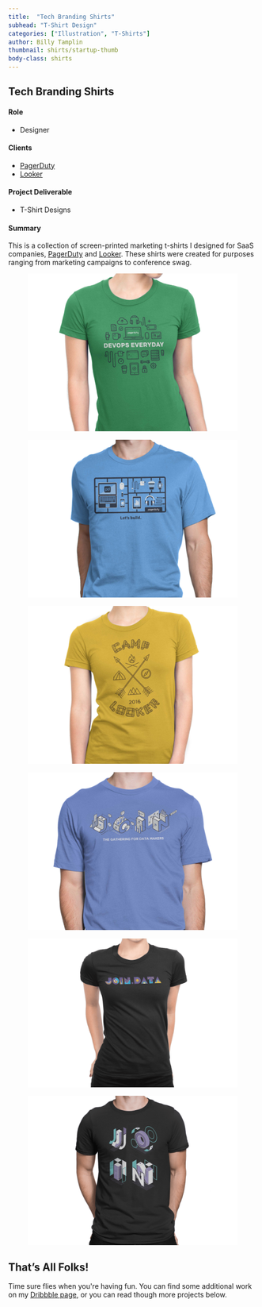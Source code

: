 ```yaml
---
title:  "Tech Branding Shirts"
subhead: "T-Shirt Design"
categories: ["Illustration", "T-Shirts"]
author: Billy Tamplin
thumbnail: shirts/startup-thumb
body-class: shirts
---
```

<section class="container-fluid introduction">
  <div class="container">
    <div class="row">
      <div class="col-sm-12">
        <h1 class="title">Tech Branding Shirts</h1>
      </div>
    </div>
    <div class="row">
      <div class="col-md-5">
        <h4>Role</h4>
        <ul>
          <li>Designer</li>
        </ul>
        <h4>Clients</h4>
        <ul>
          <li><a href="https://www.pagerduty.com/">PagerDuty</a></li>
          <li><a href="https://www.looker.com/">Looker</a></li>
        </ul>
        <h4>Project Deliverable</h4>
        <ul>
          <li>T-Shirt Designs</li>
        </ul>
      </div>
      <div class="col-md-7 summary">
        <h4>Summary</h4>
        <p>This is a collection of screen-printed marketing t-shirts I designed for SaaS companies, <a href="pagerduty.com">PagerDuty</a> and <a href="looker.com">Looker</a>. These shirts were created for purposes ranging from marketing campaigns to conference swag.</p>
      </div>
    </div>
  </div>
</section>

<section class="container work">
  <div class="row">
    <figure>
      <img src="../img/shirts/shirt-devops.jpg" alt="">
    </figure>
    <figure>
      <img src="../img/shirts/shirt-build.jpg" alt="">
    </figure>
    <figure>
      <img src="../img/shirts/shirt-camp.jpg" alt="">
    </figure>
    <figure>
      <img src="../img/shirts/shirt-join-iso.jpg" alt="">
    </figure>
    <figure>
      <img src="../img/shirts/shirt-join-pattern.png" alt="">
    </figure>
    <figure>
      <img src="../img/shirts/shirt-iso-2.png" alt="">
    </figure>
  </div>
</section>
<section class="container-fluid post-closing">
  <div class="container">
    <h2>That’s All Folks!</h2>
    <p>Time sure flies when you're having fun. You can find some additional work on my <a href="https://dribbble.com/billy">Dribbble page</a>, or you can read though more projects below.</p>
  </div>
</section>
